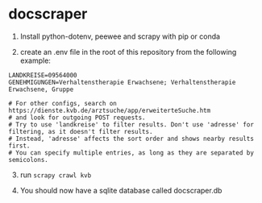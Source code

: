 # docscraper

1. Install python-dotenv, peewee and scrapy with pip or conda

2. create an .env file in the root of this repository from the following example:
```
LANDKREISE=09564000
GENEHMIGUNGEN=Verhaltenstherapie Erwachsene; Verhaltenstherapie Erwachsene, Gruppe

# For other configs, search on https://dienste.kvb.de/arztsuche/app/erweiterteSuche.htm
# and look for outgoing POST requests.
# Try to use 'landkreise' to filter results. Don't use 'adresse' for filtering, as it doesn't filter results.
# Instead, 'adresse' affects the sort order and shows nearby results first.
# You can specify multiple entries, as long as they are separated by semicolons.
```

3. run ```scrapy crawl kvb```

4. You should now have a sqlite database called docscraper.db
